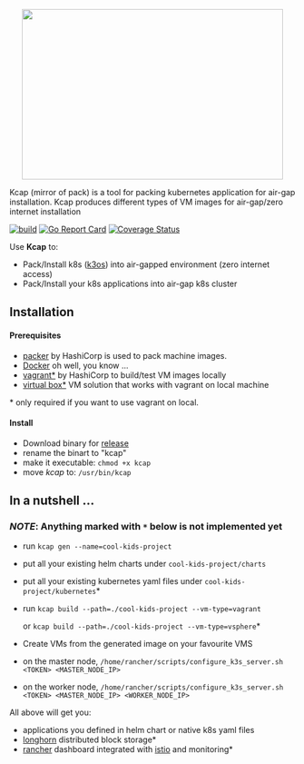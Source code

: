 <p align="center">
  <img width="460" height="300" src="https://github.com/zodiac1214/kcap/blob/master/logo.png?raw=true">

  <span>Kcap (mirror of pack) is a tool for packing kubernetes application for air-gap installation. Kcap produces different types of VM images for air-gap/zero internet installation</span>
</p>

[![build](https://github.com/zodiac1214/kcap/workflows/Go/badge.svg)](https://github.com/zodiac1214/kcap/actions?query=workflow%3AGo+branch%3Amaster)
[![Go Report Card](https://goreportcard.com/badge/github.com/zodiac1214/kcap)](https://goreportcard.com/report/github.com/zodiac1214/kcap)
[![Coverage Status](https://coveralls.io/repos/github/zodiac1214/kcap/badge.svg?branch=master)](https://coveralls.io/github/zodiac1214/kcap?branch=master)

Use **Kcap** to:
* Pack/Install k8s ([k3os](https://github.com/rancher/k3os)) into air-gapped environment (zero internet access)
* Pack/Install your k8s applications into air-gap k8s cluster

## Installation
#### Prerequisites
* [packer](https://www.packer.io/) by HashiCorp is used to pack machine images.
* [Docker](https://docker.io) oh well, you know ...
* [vagrant*](https://www.vagrantup.com/) by HashiCorp to build/test VM images locally
* [virtual box*](https://www.virtualbox.org/) VM solution that works with vagrant on local machine

\* only required if you want to use vagrant on local.
#### Install
* Download binary for [release](https://github.com/zodiac1214/kcap/releases)
* rename the binart to "kcap"
* make it executable: ``chmod +x kcap``
* move *kcap* to: `/usr/bin/kcap`

## In a nutshell ...
### *NOTE*: Anything marked with ``*`` below is not implemented yet 
* run ``kcap gen --name=cool-kids-project``
* put all your existing helm charts under ``cool-kids-project/charts``
* put all your existing kubernetes yaml files under ``cool-kids-project/kubernetes``\*
* run ``kcap build --path=./cool-kids-project --vm-type=vagrant``

  or ``kcap build --path=./cool-kids-project --vm-type=vsphere``\*
* Create VMs from the generated image on your favourite VMS
* on the master node, ``/home/rancher/scripts/configure_k3s_server.sh <TOKEN> <MASTER_NODE_IP>``
* on the worker node, ``/home/rancher/scripts/configure_k3s_server.sh <TOKEN> <MASTER_NODE_IP> <WORKER_NODE_IP>``

All above will get you:
* applications you defined in helm chart or native k8s yaml files
* [longhorn](https://github.com/longhorn/longhorn) distributed block storage\*
* [rancher](https://github.com/rancher/rancher) dashboard integrated with [istio](https://istio.io/) and monitoring\*

[comment]: <> (Under construction)

[comment]: <> (## Quick Start &#40;example - simple&#41;)

[comment]: <> (The example project demonstrate how to pack [hello-app]&#40;https://github.com/GoogleCloudPlatform/kubernetes-engine-samples/tree/master/hello-app&#41; into air gap machine image.)

[comment]: <> (Build hello-world example:)

[comment]: <> (```)

[comment]: <> (./pack.sh --extraImagesList example/simple/images.list --builders vagrant)

[comment]: <> (```)

[comment]: <> (Run simple example)

[comment]: <> (```)

[comment]: <> (cd example/simple)

[comment]: <> (./demo.sh)

[comment]: <> (```)

[comment]: <> (## Generate a new project)

[comment]: <> (```bash)

[comment]: <> (builder gen --force --name=my-new-project)

[comment]: <> (```)

[comment]: <> (## Build and pack )

[comment]: <> (```bash)

[comment]: <> (builder build --force --path=./my-new-project)

[comment]: <> (```)

[comment]: <> (## Install &#40;vagrant only&#41;)

[comment]: <> (```bash)

[comment]: <> (installer --path=./dist/my-new-project )

[comment]: <> (```)

[comment]: <> (vagrant ssh k3os-server -c 'sudo /home/rancher/scripts/configure_k3s_server.sh not4you2see! 192.168.33.10')

[comment]: <> (vagrant ssh k3os-1 -c 'sudo /home/rancher/scripts/configure_k3s_node.sh not4you2see! 192.168.33.10 192.168.33.11')
